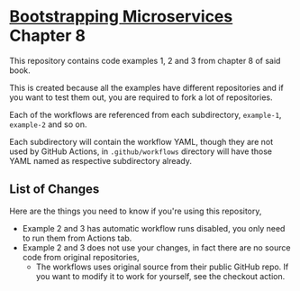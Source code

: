 # [Bootstrapping Microservices](https://www.bootstrapping-microservices.com/) Chapter 8

This repository contains code examples 1, 2 and 3 from chapter 8 of said book.

This is created because all the examples have different repositories and if you want to test them out, you are required to fork a lot of repositories.

Each of the workflows are referenced from each subdirectory, `example-1`, `example-2` and so on.

Each subdirectory will contain the workflow YAML, though they are not used by GitHub Actions, in `.github/workflows` directory will have those YAML named as respective subdirectory already.

## List of Changes
Here are the things you need to know if you're using this repository,
* Example 2 and 3 has automatic workflow runs disabled, you only need to run them from Actions tab.
* Example 2 and 3 does not use your changes, in fact there are no source code from original repositories,
  * The workflows uses original source from their public GitHub repo. If you want to modify it to work for yourself, see the checkout action.